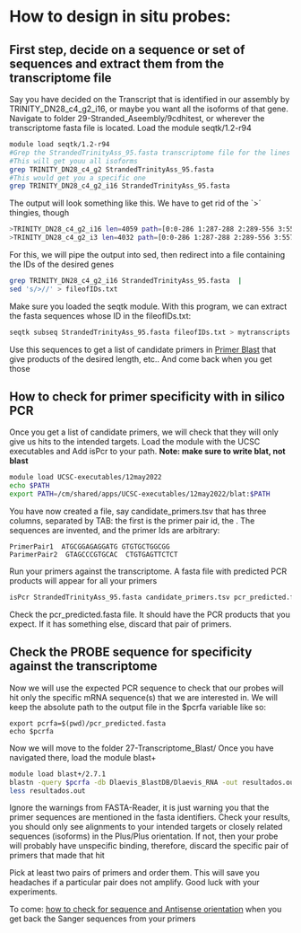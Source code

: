 # How to design in situ probes:
## First step, decide on a sequence or set of sequences and extract them from the transcriptome file
Say you have decided on the Transcript that is identified in our assembly by TRINITY_DN28_c4_g2_i16, or maybe you want all the isoforms of that gene.
Navigate to folder 29-Stranded_Aseembly/9cdhitest, or wherever the transcriptome fasta file is located. 
Load the module seqtk/1.2-r94
```bash
module load seqtk/1.2-r94
#Grep the StrandedTrinityAss_95.fasta transcriptome file for the lines containing the IDs:
#This will get youu all isoforms
grep TRINITY_DN28_c4_g2 StrandedTrinityAss_95.fasta
#This would get you a specific one
grep TRINITY_DN28_c4_g2_i16 StrandedTrinityAss_95.fasta
```
The output will look something like this. We have to get rid of the `>´ thingies, though
```bash
>TRINITY_DN28_c4_g2_i16 len=4059 path=[0:0-286 1:287-288 2:289-556 3:557-712 4:713-2292 5:2293-2359 7:2360-3254 8:3255-3303 10:3304-4058]
>TRINITY_DN28_c4_g2_i3 len=4032 path=[0:0-286 1:287-288 2:289-556 3:557-712 4:713-2292 6:2293-2332 7:2333-3227 9:3228-3276 10:3277-4031]
```

For this, we will pipe the output into sed, then redirect into a file containing the IDs of the desired genes
```bash
grep TRINITY_DN28_c4_g2_i16 StrandedTrinityAss_95.fasta  |
sed 's/>//' > fileofIDs.txt
```

Make sure you loaded the seqtk module. With this program, we can extract the fasta sequences whose ID in the fileofIDs.txt:
```bash
seqtk subseq StrandedTrinityAss_95.fasta fileofIDs.txt > mytranscripts.fasta
```
Use this sequences to get a list of candidate primers in [Primer Blast](https://www.ncbi.nlm.nih.gov/tools/primer-blast/) that give products of the desired length, etc.. And come back when you get those

## How to check for primer specificity with in silico PCR
Once you get a list of candidate primers, we will check that they will only give us hits to the intended targets.
Load the module with the UCSC executables and Add isPcr to your path. **Note: make sure to write blat, not blast**
```bash
module load UCSC-executables/12may2022
echo $PATH
export PATH=/cm/shared/apps/UCSC-executables/12may2022/blat:$PATH
```

You have now created a file, say candidate_primers.tsv that has three columns, separated by TAB: the first is the primer pair id, the . The sequences are invented, and the primer Ids are arbitrary:
```csv
PrimerPair1  ATGCGGAGAGGATG GTGTGCTGGCGG
ParimerPair2  GTAGCCCGTGCAC  CTGTGAGTTCTCT
```
Run your primers against the transcriptome. A fasta file with predicted PCR products will appear for all your primers
```bash
isPcr StrandedTrinityAss_95.fasta candidate_primers.tsv pcr_predicted.fasta -out=fa
```

Check the pcr_predicted.fasta file. It should have the PCR products that you expect. If it has something else, discard that pair of primers.


## Check the PROBE sequence for specificity against the transcriptome
Now we will use the expected PCR sequence to check that our probes will hit only the specific mRNA sequence(s) that we are interested in.
We will keep the absolute path to the output file in the $pcrfa variable like so:
```
export pcrfa=$(pwd)/pcr_predicted.fasta
echo $pcrfa
```

Now we will move to the folder 27-Transcriptome_Blast/
Once you have navigated there, load the module blast+
```bash
module load blast+/2.7.1
blastn -query $pcrfa -db Dlaevis_BlastDB/Dlaevis_RNA -out resultados.out -evalue 1e06
less resultados.out
```
Ignore the warnings from FASTA-Reader, it is just warning you that the primer sequences are mentioned in the fasta identifiers.
Check your results, you should only see alignments to your intended targets or closely related sequences (isoforms) in the Plus/Plus orientation.
If not, then your probe will probably have unspecific binding, therefore, discard the specific pair of primers that made that hit

Pick at least two pairs of primers and order them. This will save you headaches if a particular pair does not amplify.
Good luck with your experiments.

To come: [how to check for sequence and Antisense orientation](Tutoriales/checarOri.md) when you get back the Sanger sequences from your primers

